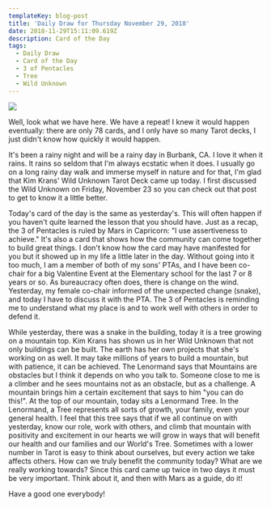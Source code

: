 ```yaml
---
templateKey: blog-post
title: 'Daily Draw for Thursday November 29, 2018'
date: 2018-11-29T15:11:09.619Z
description: Card of the Day
tags:
  - Daily Draw
  - Card of the Day
  - 3 of Pentacles
  - Tree
  - Wild Unknown
---
```





![](/img/img_9026.jpg)

Well, look what we have here. We have a repeat! I knew it would happen eventually: there are only 78 cards, and I only have so many Tarot decks, I just didn't know how quickly it would happen. 



It's been a rainy night and will be a rainy day in Burbank, CA. I love it when it rains. It rains so seldom that I'm always ecstatic when it does. I usually go on a long rainy day walk and immerse myself in nature and for that, I'm glad that Kim Krans' Wild Unknown Tarot Deck came up today. I first discussed the Wild Unknown on Friday, November 23 so you can check out that post to get to know it a little better.



Today's card of the day is the same as yesterday's. This will often happen if you haven't quite learned the lesson that you should have. Just as a recap, the 3 of Pentacles is ruled by Mars in Capricorn: "I use assertiveness to achieve." It's also a card that shows how the community can come together to build great things. I don't know how the card may have manifested for you but it showed up in my life a little later in the day. Without going into it too much, I am a member of both of my sons' PTAs, and I have been co-chair for a big Valentine Event at the Elementary school for the last 7 or 8 years or so. As bureaucracy often does, there is change on the wind. Yesterday, my female co-chair informed of the unexpected change (snake), and today I have to discuss it with the PTA. The 3 of Pentacles is reminding me to understand what my place is and to work well with others in order to defend it. 



While yesterday, there was a snake in the building, today it is a tree growing on a mountain top. Kim Krans has shown us in her Wild Unknown that not only buildings can be built. The earth has her own projects that she's working on as well. It may take millions of years to build a mountain, but with patience, it can be achieved. The Lenormand says that Mountains are obstacles but I think it depends on who you talk to. Someone close to me is a climber and he sees mountains not as an obstacle, but as a challenge. A mountain brings him a certain excitement that says to him "you can do this!". At the top of our mountain, today sits a Lenormand Tree. In the Lenormand, a Tree represents all sorts of growth, your family, even your general health. I feel that this tree says that if we all continue on with yesterday, know our role, work with others, and climb that mountain with positivity and excitement in our hearts we will grow in ways that will benefit our health and our families and our World's Tree. Sometimes with a lower number in Tarot is easy to think about ourselves, but every action we take affects others. How can we truly benefit the community today? What are we really working towards?  Since this card came up twice in two days it must be very important. Think about it, and then with Mars as a guide, do it!



Have a good one everybody!
